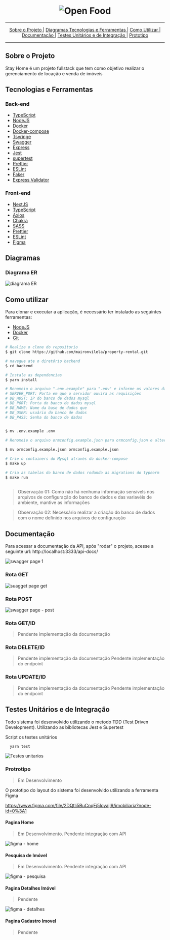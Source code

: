 <h1 align="center">
    <img alt="Open Food" src="https://user-images.githubusercontent.com/4884154/140832989-a3163f52-e0b3-41b5-a9f1-257c294a191d.jpg" />
    <br>
 </h1>
<hr>

<p align="center">
  <a href="#sobre-o-projeto">Sobre o Projeto </a>|  
    <a href="#diagramas">Diagramas </a>
  <a href="#tecnologias-e-ferramentas">Tecnologias e Ferramentas </a>|
   <a href="#como-utilizar">Como Utilizar </a>|
  <a href="#documentação">Documentação </a>|
  <a href="#testes-unitários-e-de-integração">Testes Unitários e de Integração </a>|
  <a href="#protrotipo">Prototipo </a>

  <hr>
 </p>

 ## Sobre o Projeto

Stay Home é um projeto fullstack que tem como objetivo realizar o gerenciamento de locação e venda de imóveis

## Tecnologias e Ferramentas

### Back-end
 
 - [TypeScript](https://www.typescriptlang.org/) 
 - [NodeJS](https://nodejs.org/en/)
 - [Docker](https://www.docker.com/)
 - [Docker-compose](https://github.com/docker/compose)
 - [Tsyringe](https://www.npmjs.com/package/tsyringe)
 - [Swagger](https://swagger.io/)
 - [Express](https://expressjs.com/pt-br/)
 - [Jest](https://jestjs.io/pt-BR/)
 - [supertest](https://www.npmjs.com/package/supertest)
 - [Prettier](https://prettier.io/)
 - [ESLint](https://eslint.org/)
 - [Faker](https://www.npmjs.com/package/faker/)
 - [Express Validator](https://express-validator.github.io/docs/)



### Front-end

 - [NextJS](https://nextjs.org)
  - [TypeScript](https://www.typescriptlang.org/)
 - [Axios](https://github.com/axios/axios)
 - [Chakra](https://chakra-ui.com)
 - [SASS](https://sass-lang.com)
 - [Prettier](https://prettier.io/)
 - [ESLint](https://eslint.org/)
 - [Figma](https://www.figma.com/file/2DQtli5BuCnqFj5IoyajI9/imobiliaria?node-id=0%3A1)

 ## Diagramas 

 ### Diagrama ER

 ![diagrama ER](https://user-images.githubusercontent.com/4884154/140836985-6fc2a790-b6dc-428a-8b47-e8479150e06f.png)

 ## Como utilizar

Para clonar e executar a aplicação, é necessário ter instalado as seguintes ferramentas:
- [NodeJS](https://nodejs.org/en/)
- [Docker](https://www.docker.com/)
- [Git](https://git-scm.com/)

```bash
# Realize o clone do repositorio
$ git clone https://github.com/maironvilela/property-rental.git

# navegue ate o diretório backend
$ cd backend

# Instale as dependencias
$ yarn install

# Renomeio o arquivo ".env.example" para ".env" e informe os valores das variaveis de ambiente:
# SERVER_PORT: Porta em que o servidor ouvira as requisições
# DB_HOST: IP do banco de dados mysql
# DB_PORT: Porta do banco de dados mysql
# DB_NAME: Nome da base de dados que 
# DB_USER: usuário do banco de dados
# DB_PASS: Senha do banco de dados
 

$ mv .env.example .env

# Renomeie o arquivo ormconfig.example.json para ormconfig.json e altere as informações de acesso ao banco de dados se necessário

$ mv ormconfig.example.json ormconfig.example.json

# Crie o containers do Mysql através do docker-compose
$ make up

# Cria as tabelas do banco de dados rodando as migrations do typeorm
$ make run
 
```

> Observação 01: Como não há nenhuma informação sensívels nos arquivos de configuração do banco de dados e das variavéis de ambiente, mantive as informações 

> Observação 02: Necessário realizar a criação do banco de dados com o nome definido nos arquivos de configuração


## Documentação
Para acessar a documentação da API, após "rodar" o projeto, acesse a seguinte url: http://localhost:3333/api-docs/

![swagger page 1](https://user-images.githubusercontent.com/4884154/140834970-361f0f31-7b68-4fa8-a302-fea19ce267ba.png)


### Rota GET
![suagget page get](https://user-images.githubusercontent.com/4884154/140835071-00747a46-4dcc-4f87-9c03-8396614566e5.png)

### Rota POST
![swagger page - post](https://user-images.githubusercontent.com/4884154/140835144-ca85359d-1961-4e68-a8f8-0a960deca22c.png)

### Rota GET/ID
> Pendente implementação da documentação
### Rota DELETE/ID
> Pendente implementação da documentação
> Pendente implementação do endpoint

### Rota UPDATE/ID
> Pendente implementação da documentação
> Pendente implementação do endpoint


## Testes Unitários e de Integração

Todo sistema foi desenvolvido utilizando o metodo TDD (Test Driven Development). Utilizando as bibliotecas Jest e Supertest

Script os testes unitários 

```bash
  yarn test
````


![Testes unitarios](https://user-images.githubusercontent.com/4884154/140837278-e9ae51fa-6b10-4853-bc14-7dd6aa283c04.png)


### Protrotipo
> Em Desenvolvimento

O prototipo do layout do sistema foi desenvolvido utilizando a ferramenta Figma

https://www.figma.com/file/2DQtli5BuCnqFj5IoyajI9/imobiliaria?node-id=0%3A1


 #### Pagina Home
 > Em Desenvolvimento.
 > Pendente integração com API

 ![figma - home](https://user-images.githubusercontent.com/4884154/140838269-52e9604d-70e0-4118-b97a-6b253abc1aad.png)

  ####  Pesquisa de Imóvel
  > Em Desenvolvimento.
  > Pendente integração com API

![figma - pesquisa](https://user-images.githubusercontent.com/4884154/140838430-888c1efe-b7af-4d2b-9f6c-fb6669ea77b8.png)


#### Pagina Detalhes Imóvel 
> Pendente

![figma - detalhes](https://user-images.githubusercontent.com/4884154/140838496-dec19863-c4cb-4e8c-b539-945683bf3fcc.png)

#### Pagina Cadastro Imovel 
> Pendente

 

 

 
